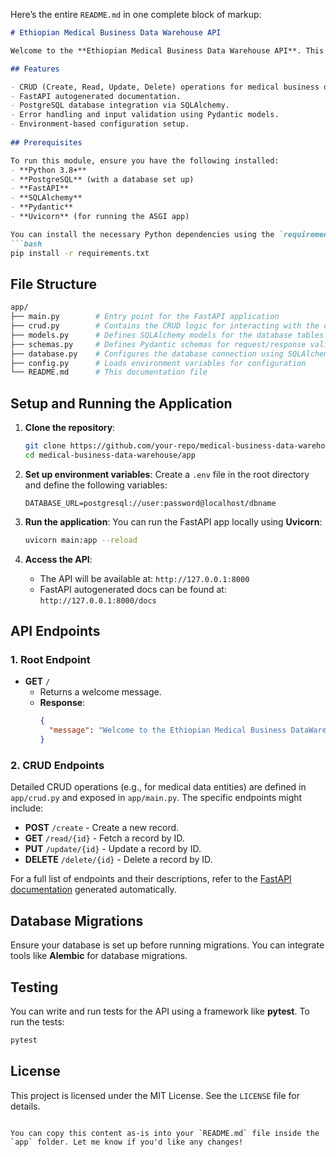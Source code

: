 Here’s the entire `README.md` in one complete block of markup:

```markdown
# Ethiopian Medical Business Data Warehouse API

Welcome to the **Ethiopian Medical Business Data Warehouse API**. This module provides a RESTful API for managing and querying medical business data, built using **FastAPI** and **PostgreSQL**.

## Features

- CRUD (Create, Read, Update, Delete) operations for medical business data.
- FastAPI autogenerated documentation.
- PostgreSQL database integration via SQLAlchemy.
- Error handling and input validation using Pydantic models.
- Environment-based configuration setup.
  
## Prerequisites

To run this module, ensure you have the following installed:
- **Python 3.8+**
- **PostgreSQL** (with a database set up)
- **FastAPI**
- **SQLAlchemy**
- **Pydantic**
- **Uvicorn** (for running the ASGI app)

You can install the necessary Python dependencies using the `requirements.txt` (if it exists):
```bash
pip install -r requirements.txt
```

## File Structure

```bash
app/
├── main.py        # Entry point for the FastAPI application
├── crud.py        # Contains the CRUD logic for interacting with the database
├── models.py      # Defines SQLAlchemy models for the database tables
├── schemas.py     # Defines Pydantic schemas for request/response validation
├── database.py    # Configures the database connection using SQLAlchemy
├── config.py      # Loads environment variables for configuration
└── README.md      # This documentation file
```

## Setup and Running the Application

1. **Clone the repository**:
    ```bash
    git clone https://github.com/your-repo/medical-business-data-warehouse.git
    cd medical-business-data-warehouse/app
    ```

2. **Set up environment variables**:
    Create a `.env` file in the root directory and define the following variables:
    ```
    DATABASE_URL=postgresql://user:password@localhost/dbname
    ```

3. **Run the application**:
    You can run the FastAPI app locally using **Uvicorn**:
    ```bash
    uvicorn main:app --reload
    ```

4. **Access the API**:
    - The API will be available at: `http://127.0.0.1:8000`
    - FastAPI autogenerated docs can be found at: `http://127.0.0.1:8000/docs`

## API Endpoints

### 1. Root Endpoint

- **GET** `/`
    - Returns a welcome message.
    - **Response**: 
      ```json
      {
        "message": "Welcome to the Ethiopian Medical Business DataWarehouse API"
      }
      ```

### 2. CRUD Endpoints
Detailed CRUD operations (e.g., for medical data entities) are defined in `app/crud.py` and exposed in `app/main.py`. The specific endpoints might include:

- **POST** `/create` - Create a new record.
- **GET** `/read/{id}` - Fetch a record by ID.
- **PUT** `/update/{id}` - Update a record by ID.
- **DELETE** `/delete/{id}` - Delete a record by ID.

For a full list of endpoints and their descriptions, refer to the [FastAPI documentation](http://127.0.0.1:8000/docs) generated automatically.

## Database Migrations

Ensure your database is set up before running migrations. You can integrate tools like **Alembic** for database migrations.

## Testing

You can write and run tests for the API using a framework like **pytest**. To run the tests:
```bash
pytest
```

## License

This project is licensed under the MIT License. See the `LICENSE` file for details.
```

You can copy this content as-is into your `README.md` file inside the `app` folder. Let me know if you'd like any changes!